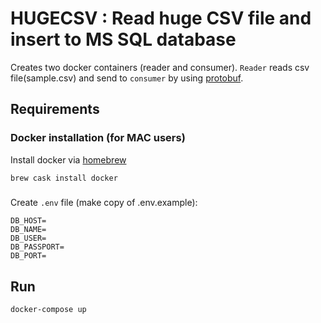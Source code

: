 # HUGECSV : Read huge CSV file and insert to MS SQL database

Creates two docker containers (reader and consumer). `Reader` reads csv file(sample.csv) and send to `consumer` by using [protobuf](https://developers.google.com/protocol-buffers/).

## Requirements 

### Docker installation (for MAC users)

Install docker via [homebrew](https://brew.sh) 
```bash
brew cask install docker
```

### 
Create `.env` file (make copy of .env.example):
```.env
DB_HOST=
DB_NAME=
DB_USER=
DB_PASSPORT=
DB_PORT=
```

## Run

```bash
docker-compose up
```



